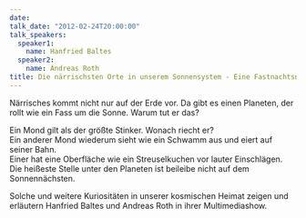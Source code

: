 ```yaml
---
date:
talk_date: "2012-02-24T20:00:00"
talk_speakers:
  speaker1:
    name: Hanfried Baltes
  speaker2:
    name: Andreas Roth
title: Die närrischsten Orte in unserem Sonnensystem - Eine Fastnachtsnachlese der Sternwarte
---
```


Närrisches kommt nicht nur auf der Erde vor. Da gibt es einen Planeten, der rollt wie ein Fass um die Sonne. Warum tut er das?

Ein Mond gilt als der größte Stinker. Wonach riecht er?  
Ein anderer Mond wiederum sieht wie ein Schwamm aus und eiert auf seiner Bahn.  
Einer hat eine Oberfläche wie ein Streuselkuchen vor lauter Einschlägen.  
Die heißeste Stelle unter den Planeten ist beileibe nicht auf dem Sonnennächsten.

Solche und weitere Kuriositäten in unserer kosmischen Heimat zeigen und erläutern Hanfried Baltes und Andreas Roth in ihrer Multimediashow.
